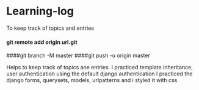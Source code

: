 # Learning-log
To keep track of topics and entries
#### git remote add origin url.git
####git branch -M master
####git push -u origin master

Helps to keep track of topics ane entries. 
I practiced template inheritance, user authentication using the default django authentication
I practiced the django forms, querysets, models, urlpatterns and i styled it with css
